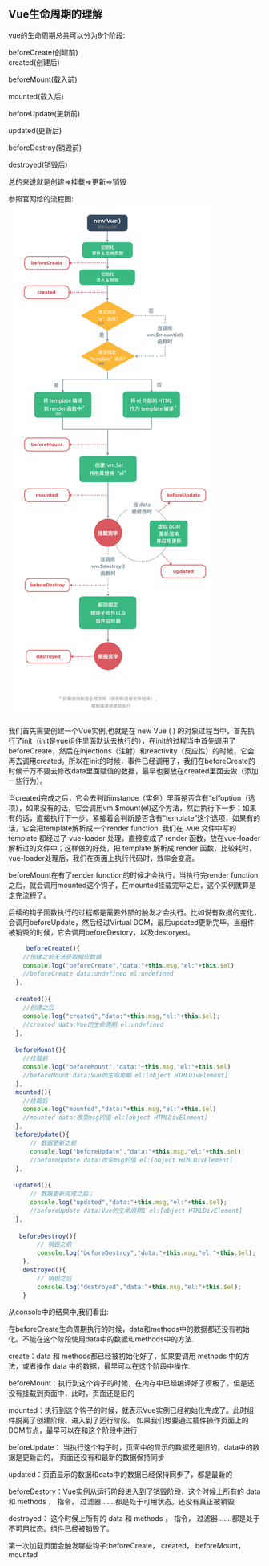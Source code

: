 ## Vue生命周期的理解

vue的生命周期总共可以分为8个阶段:

beforeCreate(创建前)<br/>
created(创建后)

beforeMount(载入前)

mounted(载入后)

beforeUpdate(更新前)

updated(更新后)

beforeDestroy(销毁前)

destroyed(销毁后)

总的来说就是创建=>挂载=>更新=>销毁

参照官网给的流程图:
![image](https://github.com/codprincess/vuex-redux/blob/master/img/lifecycle.png)

我们首先需要创建一个Vue实例,也就是在 new Vue ( ) 的对象过程当中，首先执行了init（init是vue组件里面默认去执行的），在init的过程当中首先调用了beforeCreate，然后在injections（注射）和reactivity（反应性）的时候，它会再去调用created。所以在init的时候，事件已经调用了，我们在beforeCreate的时候千万不要去修改data里面赋值的数据，最早也要放在created里面去做（添加一些行为）。

当created完成之后，它会去判断instance（实例）里面是否含有“el”option（选项），如果没有的话，它会调用vm.$mount(el)这个方法，然后执行下一步；如果有的话，直接执行下一步。紧接着会判断是否含有“template”这个选项，如果有的话，它会把template解析成一个render function.
我们在 .vue 文件中写的 template 都经过了 vue-loader 处理，直接变成了 render 函数，放在vue-loader 解析过的文件中；这样做的好处，把 template 解析成 render 函数，比较耗时，vue-loader处理后，我们在页面上执行代码时，效率会变高。

beforeMount在有了render function的时候才会执行，当执行完render function之后，就会调用mounted这个钩子，在mounted挂载完毕之后，这个实例就算是走完流程了。

后续的钩子函数执行的过程都是需要外部的触发才会执行。比如说有数据的变化，会调用beforeUpdate，然后经过Virtual DOM，最后updated更新完毕。当组件被销毁的时候，它会调用beforeDestory，以及destoryed。
```js
     beforeCreate(){
    //创建之前无法获取相应数据
    console.log("beforeCreate","data:"+this.msg,"el:"+this.$el)
    //beforeCreate data:undefined el:undefined
  },

  created(){
    //创建之后
    console.log("created","data:"+this.msg,"el:"+this.$el);
    //created data:Vue的生命周期 el:undefined
  },

  beforeMount(){
    //挂载前
    console.log("beforeMount","data:"+this.msg,"el:"+this.$el)
    //beforeMount data:Vue的生命周期 el:[object HTMLDivElement]
  },
  mounted(){
    //挂载后
    console.log("mounted","data:"+this.msg,"el:"+this.$el)
    //mounted data:改变msg的值 el:[object HTMLDivElement]
  },
  beforeUpdate(){
      // 数据更新之前
      console.log("beforeUpdate","data:"+this.msg,"el:"+this.$el);
      //beforeUpdate data:改变msg的值 el:[object HTMLDivElement]
  },

  updated(){
      // 数据更新完成之后；
      console.log("updated","data:"+this.msg,"el:"+this.$el);
      //beforeUpdate data:Vue的生命周期1 el:[object HTMLDivElement]
  },

   beforeDestroy(){
        // 销毁之前
        console.log("beforeDestroy","data:"+this.msg,"el:"+this.$el);
    },
    destroyed(){
        // 销毁之后
        console.log("destroyed","data:"+this.msg,"el:"+this.$el);
    }

```
从console中的结果中,我们看出:

在beforeCreate生命周期执行的时候，data和methods中的数据都还没有初始化。不能在这个阶段使用data中的数据和methods中的方法.

create：data 和 methods都已经被初始化好了，如果要调用 methods 中的方法，或者操作 data 中的数据，最早可以在这个阶段中操作.

beforeMount：执行到这个钩子的时候，在内存中已经编译好了模板了，但是还没有挂载到页面中，此时，页面还是旧的

mounted：执行到这个钩子的时候，就表示Vue实例已经初始化完成了。此时组件脱离了创建阶段，进入到了运行阶段。 如果我们想要通过插件操作页面上的DOM节点，最早可以在和这个阶段中进行

beforeUpdate： 当执行这个钩子时，页面中的显示的数据还是旧的，data中的数据是更新后的， 页面还没有和最新的数据保持同步

updated：页面显示的数据和data中的数据已经保持同步了，都是最新的

beforeDestory：Vue实例从运行阶段进入到了销毁阶段，这个时候上所有的 data 和 methods ， 指令， 过滤器 ……都是处于可用状态。还没有真正被销毁

destroyed： 这个时候上所有的 data 和 methods ， 指令， 过滤器 ……都是处于不可用状态。组件已经被销毁了。

第一次加载页面会触发哪些钩子:beforeCreate， created， beforeMount， mounted
